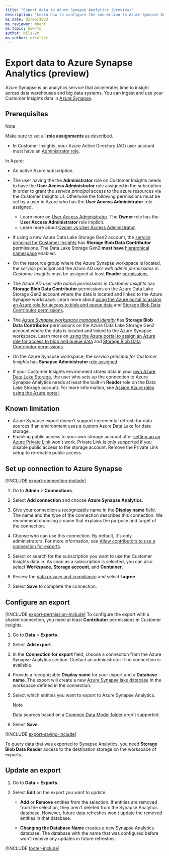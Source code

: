 ```yaml
---
title: "Export data to Azure Synapse Analytics (preview)"
description: "Learn how to configure the connection to Azure Synapse Analytics."
ms.date: 02/06/2023
ms.reviewer: mhart
ms.topic: how-to
author: Nils-2m
ms.author: nikeller
---
```


# Export data to Azure Synapse Analytics (preview)

Azure Synapse is an analytics service that accelerates time to insight across data warehouses and big data systems. You can ingest and use your Customer Insights data in [Azure Synapse](/azure/synapse-analytics/overview-what-is).

## Prerequisites

> [!NOTE]
> Make sure to set all **role assignments** as described.

- In Customer Insights, your Azure Active Directory (AD) user account must have an [Administrator role](permissions.md#add-users).

In Azure:

- An active Azure subscription.

- The user having the the **Administrator** role on Customer Insights needs to have the **User Access Administrator** role assigned in the subcription in order to grant the *service principal* access to the azure resources via the Customer Insights UI. Otherwise the following permissions must be set by a user in Azure who has the **User Access Administrator** role assigned.
  - Learn more on [User Access Administrator](https://learn.microsoft.com/azure/role-based-access-control/built-in-roles#user-access-administrator). The **Owner** role has the **User Access Administrator** role implicit. 
  - Learn more about [Owner vs User Access Administrator](https://learn.microsoft.com/azure/role-based-access-control/role-assignments-steps#step-2-select-the-appropriate-role).  

- If using a new Azure Data Lake Storage Gen2 account, the [service principal for Customer Insights](connect-service-principal.md) has **Storage Blob Data Contributor** permissions. The Data Lake Storage Gen2 **must have** [hierarchical namespace](/azure/storage/blobs/data-lake-storage-namespace) enabled.

- On the resource group where the Azure Synapse workspace is located, the *service principal* and the *Azure AD user with admin permissions in Customer Insights* must be assigned at least **Reader** [permissions](/azure/role-based-access-control/role-assignments-portal).

- The *Azure AD user with admin permissions in Customer Insights* has **Storage Blob Data Contributor** permissions on the Azure Data Lake Storage Gen2 account where the data is located and linked to the Azure Synapse workspace. Learn more about [using the Azure portal to assign an Azure role for access to blob and queue data](/azure/storage/common/storage-auth-aad-rbac-portal) and [Storage Blob Data Contributor permissions](/azure/role-based-access-control/built-in-roles#storage-blob-data-contributor).

- The *[Azure Synapse workspace managed identity](/azure/synapse-analytics/security/synapse-workspace-managed-identity)* has **Storage Blob Data Contributor** permissions on the Azure Data Lake Storage Gen2 account where the data is located and linked to the Azure Synapse workspace. Learn more on [using the Azure portal to assign an Azure role for access to blob and queue data](/azure/storage/common/storage-auth-aad-rbac-portal) and [Storage Blob Data Contributor permissions](/azure/role-based-access-control/built-in-roles#storage-blob-data-contributor).

- On the Azure Synapse workspace, the *service principal for Customer Insights* has **Synapse Administrator** [role assigned](/azure/synapse-analytics/security/how-to-set-up-access-control).

- If your Customer Insights environment stores data in your [own Azure Data Lake Storage](own-data-lake-storage.md), the user who sets up the connection to Azure Synapse Analytics needs at least the built-in **Reader** role on the Data Lake Storage account. For more information, see [Assign Azure roles using the Azure portal](/azure/role-based-access-control/role-assignments-portal).

## Known limitation

- Azure Synapse export doesn't support incremental refresh for data sources if an environment uses a custom Azure Data Lake for data storage.
- Enabling public access to your own storage account after [setting up an Azure Private Link](security-overview.md#set-up-an-azure-private-link) won't work. Private Link is only supported if you disable public access to the storage account. Remove the Private Link setup to re-enable public access.

## Set up connection to Azure Synapse

[!INCLUDE [export-connection-include](includes/export-connection-admn.md)]

1. Go to **Admin** > **Connections**.

1. Select **Add connection** and choose **Azure Synapse Analytics**.

1. Give your connection a recognizable name in the **Display name** field. The name and the type of the connection describes this connection. We recommend choosing a name that explains the purpose and target of the connection.

1. Choose who can use this connection. By default, it's only administrators. For more information, see [Allow contributors to use a connection for exports](connections.md#allow-contributors-to-use-a-connection-for-exports).

1. Select or search for the subscription you want to use the Customer Insights data in. As soon as a subscription is selected, you can also select **Workspace**, **Storage account**, and **Container**.

1. Review the [data privacy and compliance](connections.md#data-privacy-and-compliance) and select **I agree**.

1. Select **Save** to complete the connection.

## Configure an export

[!INCLUDE [export-permission-include](includes/export-permission.md)] To configure the export with a shared connection, you need at least **Contributor** permissions in Customer Insights.

1. Go to **Data** > **Exports**.

1. Select **Add export**.

1. In the **Connection for export** field, choose a connection from the Azure Synapse Analytics section. Contact an administrator if no connection is available.

1. Provide a recognizable **Display name** for your export and a **Database name**. The export will create a new [Azure Synapse lake database](/azure/synapse-analytics/database-designer/concepts-lake-database) in the workspace defined in the connection.

1. Select which entities you want to export to Azure Synapse Analytics.
   > [!NOTE]
   > Data sources based on a [Common Data Model folder](connect-common-data-model.md) aren't supported.

1. Select **Save**.

[!INCLUDE [export-saving-include](includes/export-saving.md)]

To query data that was exported to Synapse Analytics, you need **Storage Blob Data Reader** access to the destination storage on the workspace of exports.

## Update an export

1. Go to **Data** > **Exports**.

1. Select **Edit** on the export you want to update.

   - **Add** or **Remove** entities from the selection. If entities are removed from the selection, they aren't deleted from the Synapse Analytics database. However, future data refreshes won't update the removed entities in that database.

   - **Changing the Database Name** creates a new Synapse Analytics database. The database with the name that was configured before won't receive any updates in future refreshes.

[!INCLUDE [footer-include](includes/footer-banner.md)]

